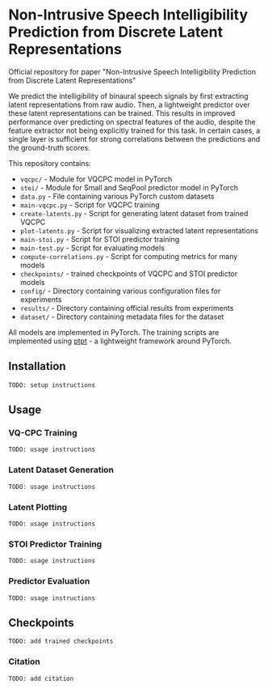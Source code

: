 # Non-Intrusive Speech Intelligibility Prediction from Discrete Latent Representations
Official repository for paper "Non-Intrusive Speech Intelligibility Prediction from Discrete Latent Representations"

We predict the intelligibility of binaural speech signals by first extracting latent representations from raw audio. Then, a lightweight predictor over these latent representations can be trained. This results in improved performance over predicting on spectral features of the audio, despite the feature extractor not being explicitly trained for this task. In certain cases, a single layer is sufficient for strong correlations between the predictions and the ground-truth scores.

This repository contains:
- `vqcpc/` - Module for VQCPC model in PyTorch
- `stoi/` - Module for Small and SeqPool predictor model in PyTorch
- `data.py` - File containing various PyTorch custom datasets
- `main-vqcpc.py` - Script for VQCPC training
- `create-latents.py` - Script for generating latent dataset from trained VQCPC
- `plot-latents.py` - Script for visualizing extracted latent representations
- `main-stoi.py` - Script for STOI predictor training
- `main-test.py` - Script for evaluating models
- `compute-correlations.py` - Script for computing metrics for many models
- `checkpoints/` - trained checkpoints of VQCPC and STOI predictor models
- `config/` - Directory containing various configuration files for experiments
- `results/` - Directory containing official results from experiments
- `dataset/` - Directory containing metadata files for the dataset

All models are implemented in PyTorch. The training scripts are implemented using [ptpt](github.com/vvvm23/ptpt) - a lightweight framework around PyTorch.

## Installation
`TODO: setup instructions`

## Usage

### VQ-CPC Training
`TODO: usage instructions`

### Latent Dataset Generation
`TODO: usage instructions`

### Latent Plotting
`TODO: usage instructions`

### STOI Predictor Training
`TODO: usage instructions`

### Predictor Evaluation
`TODO: usage instructions`

## Checkpoints
`TODO: add trained checkpoints`

### Citation
`TODO: add citation`
